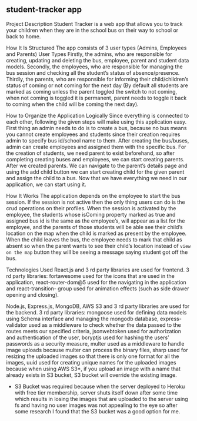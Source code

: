 ## student-tracker app

Project Description
Student Tracker is a web app that allows you to track your children when they are in
the school bus on their way to school or back to home.

How It Is Structured
The app consists of 3 user types (Admins, Employees and Parents)
User Types
Firstly, the admins, who are responsible for creating, updating and deleting the bus,
employee, parent and student data models. Secondly, the employees, who are
responsible for managing the bus session and checking all the student’s status of
absence/presence. Thirdly, the parents, who are responsible for informing their
child/children’s status of coming or not coming for the next day (By default all
students are marked as coming unless the parent toggled the switch to not coming,
when not coming is toggled it is permanent, parent needs to toggle it back to coming
when the child will be coming the next day).

How to Organize the Application Logically
Since everything is connected to each other, following the given steps will make
using this application easy. First thing an admin needs to do is to create a bus,
because no bus means you cannot create employees and students since their
creation requires admin to specify bus id/school name to them. After creating the
bus/buses, admin can create employees and assigned them with the specific bus.
For the creation of students, we need parent to exist beforehand, so after completing
creating buses and employees, we can start creating parents. After we created
parents. We can navigate to the parent’s details page and using the add child button
we can start creating child for the given parent and assign the child to a bus.
Now that we have everything we need in our application, we can start using it.

How It Works
The application depends on the employee to start the bus session. If the session is
not active then the only thing users can do is the crud operations on their profiles.
When the session is activated by the employee, the students whose isComing
property marked as true and assigned bus id is the same as the employee’s, will
appear as a list for the employee, and the parents of those students will be able see
their child’s location on the map when the child is marked as present by the
employee. When the child leaves the bus, the employee needs to mark that child as
absent so when the parent wants to see their child’s location instead of `view on the
map` button they will be seeing a message saying student got off the bus.

Technologies Used
React.js and 3 rd party libraries are used for frontend.
3 rd party libraries: fortawesome used for the icons that are used in the application,
react-router-dom@5 used for the navigating in the application and react-transition-
group used for animation effects (such as side drawer opening and closing).

Node.js, Express.js, MongoDB, AWS S3 and 3 rd party libraries are used
for the backend.
3 rd party libraries: mongoose used for defining data models using Schema interface
and managing the mongodb database, express-validator used as a middleware to
check whether the data passed to the routes meets our specified criteria,
jsonwebtoken used for authorization and authentication of the user, bcryptjs used for
hashing the users’ passwords as a security measure, multer used as a middleware to
handle image uploads because multer can process the binary files, sharp used for
resizing the uploaded images so that there is only one format for all the images, uuid
used for creating unique names for the uploaded images because when using AWS
S3*, if you upload an image with a name that already exists in S3 bucket, S3 bucket
will override the existing image.
* S3 Bucket was required because when the server deployed to Heroku with free tier
membership, server shuts itself down after some time which results in losing the images that are
uploaded to the server using fs and having no user images was not appealing to the eye so after
some research I found that the S3 bucket was a good option for me.
